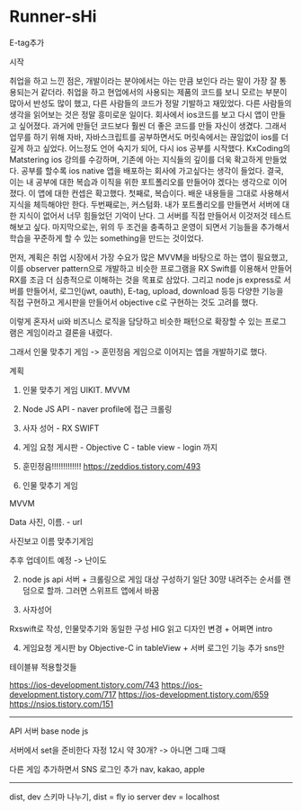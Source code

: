 # Runner-sHi

E-tag추가


시작

취업을 하고 느낀 점은, 개발이라는 분야에서는 아는 만큼 보인다 라는 말이 가장 잘 통용되는거 같더라.
취업을 하고 현업에서의 사용되는 제품의 코드를 보니 모르는 부분이 많아서 반성도 많이 했고, 다른 사람들의 코드가 정말 기발하고 재밌었다. 다른 사람들의 생각을 읽어보는 것은 정말 흥미로운 일이다.
회사에서 ios코드를 보고 다시 앱이 만들고 싶어졌다. 과거에 만들던 코드보다 훨씬 더 좋은 코드를 만들 자신이 생겼다. 
그래서 업무를 하기 위해 자바, 자바스크립트를 공부하면서도 머릿속에서는 끊임없이 ios를 더 깊게 하고 싶었다.
어느정도 언어 숙지가 되어, 다시 ios 공부를 시작했다. KxCoding의 Matstering ios 강의를 수강하며, 기존에 아는 지식들의 깊이를 더욱 확고하게 만들었다.
공부를 할수록 ios native 앱을 배포하는 회사에 가고싶다는 생각이 들었다.
결국, 이는 내 공부에 대한 복습과 이직을 위한 포트폴리오를 만들어야 겠다는 생각으로 이어졌다. 
이 앱에 대한 컨셉은 확고했다. 첫째로, 복습이다. 배운 내용들을 그대로 사용해서 지식을 체득해야만 한다. 
두번째로는, 커스텀화. 내가 포트폴리오를 만들면서 서버에 대한 지식이 없어서 너무 힘들었던 기억이 난다. 그 서버를 직접 만들어서 이것저것 테스트 해보고 싶다.
마지막으로는, 위의 두 조건을 충족하고 운영이 되면서 기능들을 추가해서 학습을 꾸준하게 할 수 있는 something을 만드는 것이었다.

먼저, 계획은 취업 시장에서 가장 수요가 많은 MVVM을 바탕으로 하는 앱이 필요했고, 이를 observer pattern으로 개발하고 비슷한 프로그램을 RX Swift를 이용해서 만들어 RX를 조금 더 심층적으로 이해하는 것을 목표로 삼았다.
그리고 node js express로 서버를 만들어서, 로그인(jwt, oauth), E-tag, upload, download 등등 다양한 기능을 직접 구현하고 게시판을 만들어서 objective c로 구현하는 것도 고려를 했다.

이렇게 혼자서 ui와 비즈니스 로직을 담당하고 비슷한 패턴으로 확장할 수 있는 프로그램은 게임이라고 결론을 내렸다. 

그래서 인물 맞추기 게임 -> 훈민정음 게임으로 이어지는 앱을 개발하기로 했다.

계획

1. 인물 맞추기 게임 UIKIT. MVVM
2. Node JS API - naver profile에 접근 크롤링
3. 사자 성어 - RX SWIFT
4. 게임 요청 게시판 - Objective C - table view - login 까지
5. 훈민정음!!!!!!!!!!!!!
https://zeddios.tistory.com/493

1. 인물 맞추기 게임

MVVM 

Data 사진, 이름. - url

사진보고 이름 맞추기게임

추후 업데이트 예정 -> 난이도


2. node js api 서버 + 크롤링으로 게임 대상 구성하기
    일단 30먕 내려주는 순서를 랜덤으로 할까. 
    그러면 스위프트 앱에서 바꿈

  

3. 사자성어

  Rxswift로  작성, 인물맞추기와 동일한 구성
  HIG 읽고 디자인 변경 +  어쩌면 intro


4. 게임요청 게시판  by Objective-C in tableView + 서버 로그인 기능 추가 sns만

테이블뷰 적용할것들

https://ios-development.tistory.com/743
https://ios-development.tistory.com/717
https://ios-development.tistory.com/659
https://nsios.tistory.com/151


--------------------------------------------------------------------------------------------------------
API 서버 base node js

서버에서 set을 준비한다 자정 12시 약 30개? -> 아니면 그때 그때

다른 게임 추가하면서 SNS 로그인 추가  nav, kakao, apple

--------------------------------------------------------------------------------------------------------

dist, dev 스키마 나누기,
dist = fly io server
dev = localhost
